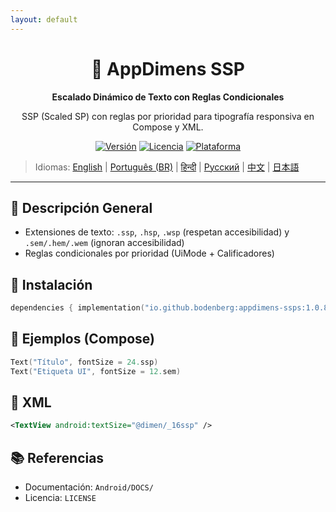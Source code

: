 ```yaml
---
layout: default
---
```


<div align="center">
    <h1>📐 AppDimens SSP</h1>
    <p><strong>Escalado Dinámico de Texto con Reglas Condicionales</strong></p>
    <p>SSP (Scaled SP) con reglas por prioridad para tipografía responsiva en Compose y XML.</p>

[![Versión](https://img.shields.io/badge/version-1.0.8-blue.svg)](https://github.com/bodenberg/appdimens/releases)
[![Licencia](https://img.shields.io/badge/license-Apache%202.0-green.svg)](../../../LICENSE)
[![Plataforma](https://img.shields.io/badge/platform-Android%2021+-orange.svg)](https://developer.android.com/)
</div>

> Idiomas: [English](../../../../Android/appdimens_ssps/README.md) | [Português (BR)](../../pt-BR/Android/appdimens_ssps/README.md) | [हिन्दी](../../hi/Android/appdimens_ssps/README.md) | [Русский](../../ru/Android/appdimens_ssps/README.md) | [中文](../../zh/Android/appdimens_ssps/README.md) | [日本語](../../ja/Android/appdimens_ssps/README.md)

---

## 🎯 Descripción General
- Extensiones de texto: `.ssp`, `.hsp`, `.wsp` (respetan accesibilidad) y `.sem/.hem/.wem` (ignoran accesibilidad)
- Reglas condicionales por prioridad (UiMode + Calificadores)

## 🚀 Instalación
```kotlin
dependencies { implementation("io.github.bodenberg:appdimens-ssps:1.0.8") }
```

## 🎨 Ejemplos (Compose)
```kotlin
Text("Título", fontSize = 24.ssp)
Text("Etiqueta UI", fontSize = 12.sem)
```

## 📄 XML
```xml
<TextView android:textSize="@dimen/_16ssp" />
```

## 📚 Referencias
- Documentación: `Android/DOCS/`
- Licencia: `LICENSE`

